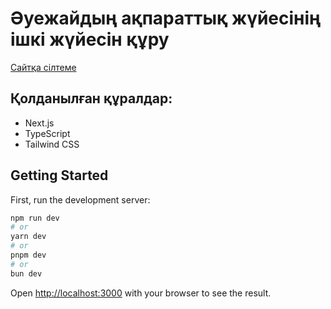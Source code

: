 # Әуежайдың ақпараттық жүйесінің ішкі жүйесін құру

[Сайтқа сілтеме](https://almaty-airport.netlify.app)

## Қолданылған құралдар:

- Next.js
- TypeScript
- Tailwind CSS
## Getting Started

First, run the development server:

```bash
npm run dev
# or
yarn dev
# or
pnpm dev
# or
bun dev
```

Open [http://localhost:3000](http://localhost:3000) with your browser to see the result.
